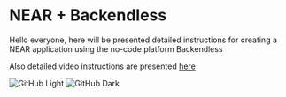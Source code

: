 # NEAR + Backendless

Hello everyone, here will be presented detailed instructions for creating a NEAR application using the no-code platform Backendless

Also detailed video instructions are presented [here](https://www.youtube.com/watch?v=znv3wAwaavk&list=PL8baReAWcc9tUdzaFaaLo7Q5uGeEs8ert)

![GitHub Light](https://cryptologos.cc/logos/near-protocol-near-logo.png#gh-dark-mode-only) ![GitHub Dark](https://crypto-central.io/library/uploads/near-protocol-logo-w.png#gh-light-mode-only)